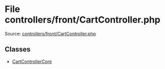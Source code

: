 File controllers/front/CartController.php
=========

Source: [controllers/front/CartController.php](https://github.com/PrestaShop/PrestaShop/blob/1.6.0.6/controllers/front/CartController.php)


Classes
-------

* [CartControllerCore](class.CartControllerCore.md)

